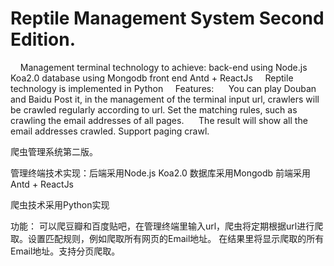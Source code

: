  
# Reptile Management System Second Edition.
 
  Management terminal technology to achieve: back-end using Node.js Koa2.0 database using Mongodb front end Antd + ReactJs
 
  Reptile technology is implemented in Python
 
  Features:
     You can play Douban and Baidu Post it, in the management of the terminal input url, crawlers will be crawled regularly according to url. Set the matching rules, such as crawling the email addresses of all pages.
     The result will show all the email addresses crawled. Support paging crawl.



 爬虫管理系统第二版。
 
 管理终端技术实现：后端采用Node.js Koa2.0 数据库采用Mongodb 前端采用Antd + ReactJs 
 
 爬虫技术采用Python实现
 
 功能：
    可以爬豆瓣和百度贴吧，在管理终端里输入url，爬虫将定期根据url进行爬取。设置匹配规则，例如爬取所有网页的Email地址。
    在结果里将显示爬取的所有Email地址。支持分页爬取。